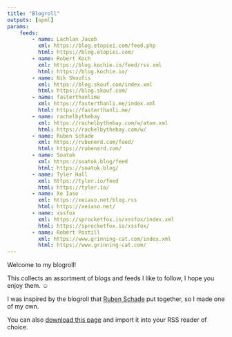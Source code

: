 ```yaml
---
title: "Blogroll"
outputs: [opml]
params:
    feeds:
        - name: Lachlan Jacob
          xml: https://blog.etopiei.com/feed.php
          html: https://blog.etopiei.com/
        - name: Robert Koch
          xml: https://blog.kochie.io/feed/rss.xml
          html: https://blog.kochie.io/
        - name: Nik Skoufis
          xml: https://blog.skouf.com/index.xml
          html: https://blog.skouf.com/
        - name: fasterthanlime
          xml: https://fasterthanli.me/index.xml
          html: https://fasterthanli.me/
        - name: rachelbythebay
          xml: https://rachelbythebay.com/w/atom.xml
          html: https://rachelbythebay.com/w/
        - name: Ruben Schade
          xml: https://rubenerd.com/feed/
          html: https://rubenerd.com/
        - name: Soatok
          xml: https://soatok.blog/feed
          html: https://soatok.blog/
        - name: Tyler Hall
          xml: https://tyler.io/feed
          html: https://tyler.io/
        - name: Xe Iaso
          xml: https://xeiaso.net/blog.rss
          html: https://xeiaso.net/
        - name: xssfox
          xml: https://sprocketfox.io/xssfox/index.xml
          html: https://sprocketfox.io/xssfox/
        - name: Robert Postill
          xml: https://www.grinning-cat.com/index.xml
          html: https://www.grinning-cat.com/
---
```


Welcome to my blogroll!

<!--more-->

This collects an assortment of blogs and feeds I like to follow, I hope you enjoy them. :relaxed:

I was inspired by the blogroll that [Ruben Schade](https://rubenerd.com/blogroll.opml) put together, so I made one of my own.

You can also <a href="" download="blogroll.opml">download this page</a> and import it into your RSS reader of choice.
